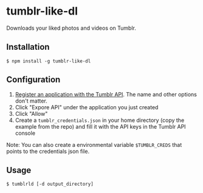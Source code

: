 # tumblr-like-dl

Downloads your liked photos and videos on Tumblr.

## Installation

```
$ npm install -g tumblr-like-dl
```


## Configuration

1. [Register an application with the Tumblr API](https://www.tumblr.com/oauth/apps). The name and other options don't matter.
2. Click "Expore API" under the application you just created
3. Click "Allow"
4. Create a `tumblr_credentials.json` in your home directory (copy the example from the repo) and fill it with the API keys in the Tumblr API console

Note: You can also create a environmental variable `$TUMBLR_CREDS` that points to the credentials json file.

## Usage

```
$ tumblrld [-d output_directory]
```
